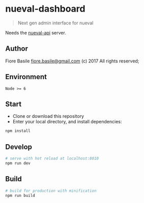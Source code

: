 # nueval-dashboard

> Next gen admin interface for nueval

Needs the [nueval-api](http://github.com/fibasile/nueval-api) server. 

## Author

Fiore Basile <fiore.basile@gmail.com>
(c) 2017 All rights reserved;

## Environment

`Node >= 6`

## Start

 - Clone or download this repository
 - Enter your local directory, and install dependencies:

``` bash
npm install
```

## Develop

``` bash
# serve with hot reload at localhost:8010
npm run dev
```

## Build

``` bash
# build for production with minification
npm run build
```
